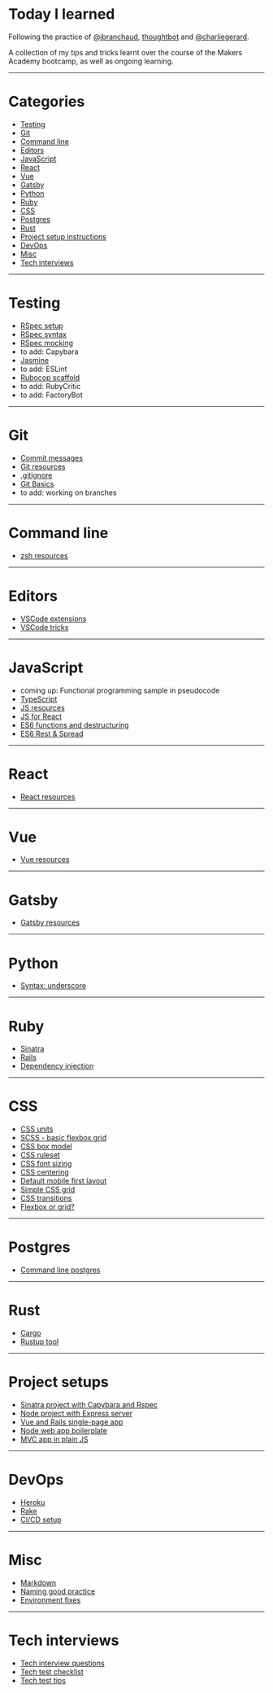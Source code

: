 # Today I learned

Following the practice of [@jbranchaud](https://github.com/jbranchaud/til), [thoughtbot](https://github.com/thoughtbot/til) and [@charliegerard](https://github.com/charliegerard/dev-notes). 

A collection of my tips and tricks learnt over the course of the Makers Academy bootcamp, as well as ongoing learning.

---

# Categories

* [Testing](#testing)
* [Git](#git)
* [Command line](#command-line)
* [Editors](#editors)
* [JavaScript](#javascript)
* [React](#react)
* [Vue](#vue)
* [Gatsby](#gatsby)
* [Python](#python)
* [Ruby](#ruby)
* [CSS](#css)
* [Postgres](#postgres)
* [Rust](#rust)
* [Project setup instructions](#project-setups)
* [DevOps](#devops)
* [Misc](#misc)
* [Tech interviews](#tech-interviews)

---

# Testing

* [RSpec setup](testing/rspec-setup.md)
* [RSpec syntax](testing/rspec-syntax.md)
* [RSpec mocking](testing/rspec-mocks.md)
* to add: Capybara
* [Jasmine](testing/jasmine.md)
* to add: ESLint
* [Rubocop scaffold](testing/rubocop.yml)
* to add: RubyCritic
* to add: FactoryBot

---

# Git

* [Commit messages](git/commit-messages.md)
* [Git resources](git/git-resources.md)
* [.gitignore](git/gitignore.md)
* [Git Basics](git/basics.md)
* to add: working on branches

---

# Command line

* [zsh resources](command-line/zsh.md)

---

# Editors

* [VSCode extensions](editors/vscode-extensions.md)
* [VSCode tricks](editors/vscode-tricks.md)

---

# JavaScript

* coming up: Functional programming sample in pseudocode
* [TypeScript](javascript/typescript.md)
* [JS resources](javascript/js-resources.md)
* [JS for React](javascript/js-react.md)
* [ES6 functions and destructuring](javascript/es6-fun.md)
* [ES6 Rest & Spread](javascript/rest-spread.md)

---

# React

* [React resources](react/react-resources.md)

---

# Vue

* [Vue resources](vue/vue-resources.md)

---

# Gatsby

* [Gatsby resources](gatsby/gatsby.resources.md)

---

# Python

* [Syntax: underscore](python/underscore.md)

---

# Ruby  

* [Sinatra](ruby/sinatra.md)
* [Rails](ruby/rails.md)
* [Dependency injection](ruby/dependency-injection.md)

---

# CSS

* [CSS units](css/units.md)
* [SCSS - basic flexbox grid](css/scss-flexbox-grid.md)
* [CSS box model](css/css-box-model.md)
* [CSS ruleset](css/css-ruleset.md)
* [CSS font sizing](css/css-font-sizing.md)
* [CSS centering](css/css-centering.md)
* [Default mobile first layout](css/mobile-default-layout.md)
* [Simple CSS grid](css/simple-grid.css)
* [CSS transitions](css/transitions.md)
* [Flexbox or grid?](css/flexbox-or-grid.md)

---

# Postgres

* [Command line postgres](postgres/commands.md)

--- 

# Rust

* [Cargo](rust/cargo.md)
* [Rustup tool](rust/rustup.md)

---

# Project setups

* [Sinatra project with Capybara and Rspec](setup/sinatra-capybara-rspec.md)
* [Node project with Express server](setup/node-express.md)
* [Vue and Rails single-page app](setup/vue-rails.md)
* [Node web app boilerplate](setup/node-boilerplate.md)
* [MVC app in plain JS](setup/mvc-plain-js.md)

---

# DevOps

* [Heroku](devops/heroku.md)
* [Rake](devops/rake.md)
* [CI/CD setup](devops/ci-cd.md)

---

# Misc

* [Markdown](misc/markdown-cheatsheet.md)
* [Naming good practice](misc/naming.md)
* [Environment fixes](misc/environment-fixes.md)

---

# Tech interviews

* [Tech interview questions](tech-interviews/questions.md)
* [Tech test checklist](tech-interviews/tech-test-checklist.md)
* [Tech test tips](tech-interviews/tech-test-tips.md)
